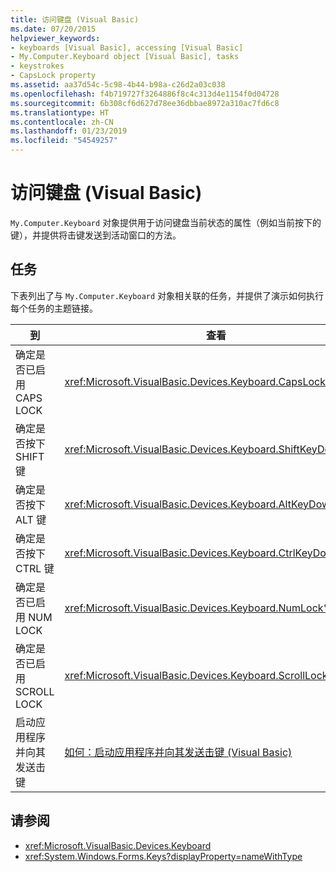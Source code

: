 ```yaml
---
title: 访问键盘 (Visual Basic)
ms.date: 07/20/2015
helpviewer_keywords:
- keyboards [Visual Basic], accessing [Visual Basic]
- My.Computer.Keyboard object [Visual Basic], tasks
- keystrokes
- CapsLock property
ms.assetid: aa37d54c-5c98-4b44-b98a-c26d2a03c038
ms.openlocfilehash: f4b719727f3264886f8c4c313d4e1154f0d04728
ms.sourcegitcommit: 6b308cf6d627d78ee36dbbae8972a310ac7fd6c8
ms.translationtype: HT
ms.contentlocale: zh-CN
ms.lasthandoff: 01/23/2019
ms.locfileid: "54549257"
---
```

# <a name="accessing-the-keyboard-visual-basic"></a>访问键盘 (Visual Basic)
`My.Computer.Keyboard` 对象提供用于访问键盘当前状态的属性（例如当前按下的键），并提供将击键发送到活动窗口的方法。  
  
## <a name="tasks"></a>任务  
 下表列出了与 `My.Computer.Keyboard` 对象相关联的任务，并提供了演示如何执行每个任务的主题链接。  
  
|到|查看|  
|--------|---------|  
|确定是否已启用 CAPS LOCK|<xref:Microsoft.VisualBasic.Devices.Keyboard.CapsLock%2A>|  
|确定是否按下 SHIFT 键|<xref:Microsoft.VisualBasic.Devices.Keyboard.ShiftKeyDown%2A>|  
|确定是否按下 ALT 键|<xref:Microsoft.VisualBasic.Devices.Keyboard.AltKeyDown%2A>|  
|确定是否按下 CTRL 键|<xref:Microsoft.VisualBasic.Devices.Keyboard.CtrlKeyDown%2A>|  
|确定是否已启用 NUM LOCK|<xref:Microsoft.VisualBasic.Devices.Keyboard.NumLock%2A>|  
|确定是否已启用 SCROLL LOCK|<xref:Microsoft.VisualBasic.Devices.Keyboard.ScrollLock%2A>|  
|启动应用程序并向其发送击键|[如何：启动应用程序并向其发送击键 (Visual Basic)](../../../../visual-basic/developing-apps/programming/computer-resources/how-to-start-an-application-and-send-it-keystrokes.md)|  
  
## <a name="see-also"></a>请参阅
- <xref:Microsoft.VisualBasic.Devices.Keyboard>
- <xref:System.Windows.Forms.Keys?displayProperty=nameWithType>
